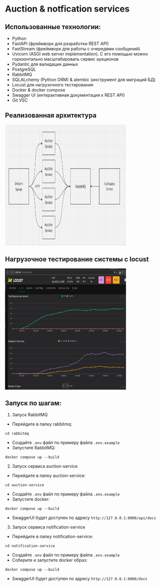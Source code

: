 # Auction & notfication services

## Использованные технологии:
- Python
- FastAPI (фреймворк для разработки REST API)
- FastStream (фреймворк для работы с очередями сообщений)
- Uvicorn (ASGI web server implementation). С его помощью можно горизонтально масштабировать сервис аукционов
- Pydantic для валидации данных
- PostgreSQL
- RabbitMQ
- SQLALchemy (Python ORM) & alembic (инструмент для миграций БД)
- Locust для нагрузочного тестирования
- Docker & docker compose
- Swagger UI (интерактивная документация к REST API)
- Git VSC

## Реализованная архитектура
<img src="https://github.com/ArtemGrablevski/soa-exam/blob/main/img/architecture.png" width="400" height="400">

## Нагрузочное тестирование системы с locust
<img src="https://github.com/ArtemGrablevski/soa-exam/blob/main/img/locust.png" width="400" height="400">

## Запуск по шагам:
1) Запуск RabbitMQ
- Перейдите в папку rabbitmq:
```
cd rabbitmq
```
- Создайте `.env` файл по примеру файла `.env.example`
- Запустите RabbitMQ:
```
docker compose up --build
```
2) Запуск сервиса auction-service
- Перейдите в папку auction-service:
```
cd auction-service
```
- Создайте `.env` файл по примеру файла `.env.example`
- Запустите docker:
```
docker compose up --build
```
- SwaggerUI будет доступен по адресу `http://127.0.0.1:8000/api/docs`
3) Запуск сервиса notification-service
- Перейдите в папку notification-service:
```
cd notification-service
```
- Создайте `.env` файл по примеру файла `.env.example`
- Соберите и запустите docker образ:
```
docker compose up --build
```
- SwaggerUI будет доступен по адресу `http://127.0.0.1:8000/docs`
